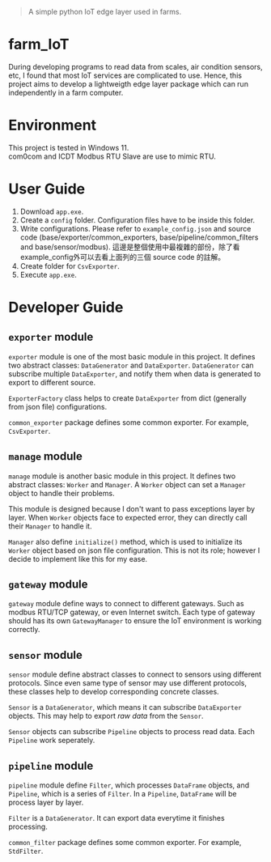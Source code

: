 > A simple python IoT edge layer used in farms.
# farm_IoT
During developing programs to read data from scales, air condition sensors, etc, I found that most IoT services are complicated to use. Hence, this project aims to develop a lightweigth edge layer package which can run independently in a farm computer. 

# Environment
This project is tested in Windows 11. \
com0com and ICDT Modbus RTU Slave are use to mimic RTU.

# User Guide
1. Download `app.exe`.
2. Create a `config` folder. Configuration files have to be inside this folder.
3. Write configurations. Please refer to `example_config.json` and source code (base/exporter/common_exporters, base/pipeline/common_filters and base/sensor/modbus).
這邊是整個使用中最複雜的部份，除了看example_config外可以去看上面列的三個 source code 的註解。
4. Create folder for `CsvExporter`.
5. Execute `app.exe`.

# Developer Guide
## `exporter` module
`exporter` module is one of the most basic module in this project. It defines two abstract classes: `DataGenerator` and `DataExporter`. `DataGenerator` can subscribe multiple `DataExporter`, and notify them when data is generated to export to different source.

`ExporterFactory` class helps to create `DataExporter` from dict (generally from json file) configurations.

`common_exporter` package defines some common exporter. For example, `CsvExporter`.

## `manage` module
`manage` module is another basic module in this project. It defines two abstract classes: `Worker` and `Manager`. A `Worker` object can set a `Manager` object to handle their problems.

This module is designed because I don't want to pass exceptions layer by layer. When `Worker` objects face to expected error, they can directly call their `Manager` to handle it.

`Manager` also define `initialize()` method, which is used to initialize its `Worker` object based on json file configuration. This is not its role; however I decide to implement like this for my ease.

## `gateway` module
`gateway` module define ways to connect to different gateways. Such as modbus RTU/TCP gateway, or even Internet switch. Each type of gateway should has its own `GatewayManager` to ensure the IoT environment is working correctly.

## `sensor` module
`sensor` module define abstract classes to connect to sensors using different protocols. Since even same type of sensor may use different protocols, these classes help to develop corresponding concrete classes.

`Sensor` is a `DataGenerator`, which means it can subscribe `DataExporter` objects. This may help to export _raw data_ from the `Sensor`.

`Sensor` objects can subscribe `Pipeline` objects to process read data. Each `Pipeline` work seperately.

## `pipeline` module
`pipeline` module define `Filter`, which processes `DataFrame` objects, and `Pipeline`, which is a series of `Filter`. In a `Pipeline`, `DataFrame` will be process layer by layer.

`Filter` is a `DataGenerator`. It can export data everytime it finishes processing.

`common_filter` package defines some common exporter. For example, `StdFilter`.